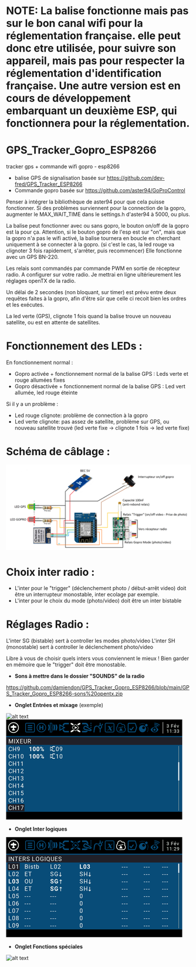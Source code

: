 # NOTE: La balise fonctionne mais pas sur le bon canal wifi pour la réglementation française. elle peut donc etre utilisée, pour suivre son appareil, mais pas pour respecter la réglementation d'identification française. Une autre version est en cours de développement embarquant un deuxième ESP, qui fonctionnera pour la réglementation.

# GPS_Tracker_Gopro_ESP8266
tracker gps + commande wifi gopro - esp8266

* balise GPS de signalisation basée sur https://github.com/dev-fred/GPS_Tracker_ESP8266
* Commande gopro basée sur https://github.com/aster94/GoProControl

Penser à intégrer la bibliothèque de aster94 pour que cela puisse fonctionner.
Si des problèmes surviennent pour la connection de la gopro, augmenter le MAX_WAIT_TIME dans le settings.h d'aster94 à 5000, ou plus.

La balise peut fonctionner avec ou sans gopro, le bouton on/off de la gopro est la pour ça. Attention, si le bouton gopro de l'esp est sur "on", mais que la gopro n'a pas le wifi activé, la balise tournera en boucle en cherchant uniquement à se connecter à la gopro. (si c'est le cas, la led rouge va clignoter 3 fois rapidement, s'arrêter, puis recommencer)
Elle fonctionne avec un GPS BN-220.

Les relais sont commandés par commande PWM en sortie de récepteur radio. A configurer sur votre radio.
Je mettrai en ligne ultérieurement les réglages openTX de la radio.

Un délai de 2 secondes (non bloquant, sur timer) est prévu entre deux requêtes faites à la gopro, afin d'être sûr que celle ci recoit bien les ordres et les exécutes.

La led verte (GPS), clignote 1 fois quand la balise trouve un nouveau satellite, ou est en attente de satellites.

# Fonctionnement des LEDs :
En fonctionnement normal :
* Gopro activée + fonctionnement normal de la balise GPS : Leds verte et rouge allumées fixes
* Gopro désactivée + fonctionnement normal de la balise GPS : Led vert allumée, led rouge éteinte
  
Si il y a un problème :
* Led rouge clignote: problème de connection à la gopro
* Led verte clignote: pas assez de satellite, problème sur GPS, ou nouveau satellite trouvé (led verte fixe -> clignote 1 fois -> led verte fixe)

# Schéma de câblage :
![alt text](https://github.com/damiendon/GPS_Tracker_Gopro_ESP8266/blob/main/GPS_Tracker_Gopro_ESP8266-SCHEMA_1.png "schema de cablage")

# Choix inter radio :
  - L'inter pour le "trigger" (déclenchement photo / début-arrêt video) doit être un interrupteur monostable, inter ecolage par exemple.
  - L'inter pour le choix du mode (photo/video) doit être un inter bistable

# Réglages Radio :

L'inter SG (bistable) sert à controller les modes photo/video
L'inter SH (monostable) sert à controller le déclenchement photo/video

Libre à vous de choisir quels inters vous conviennent le mieux ! Bien garder en mémoire que le "trigger" doit être monostable.

* __Sons à mettre dans le dossier "SOUNDS" de la radio__

https://github.com/damiendon/GPS_Tracker_Gopro_ESP8266/blob/main/GPS_Tracker_Gopro_ESP8266-sons%20opentx.zip

* __Onglet Entrées et mixage__ (exemple)

![alt text](https://github.com/damiendon/GPS_Tracker_Gopro_ESP8266/blob/main/00-onglet%20entr%C3%A9es.png "00-onglet entrée")
![alt text](https://github.com/damiendon/GPS_Tracker_Gopro_ESP8266/blob/main/01-onglet%20mixages.png "01-onglet mixages")

* __Onglet Inter logiques__

![alt text](https://github.com/damiendon/GPS_Tracker_Gopro_ESP8266/blob/main/02-onglet%20inter%20logiques.png "02-onglet inter logiques")

* __Onglet Fonctions spéciales__

![alt text](https://github.com/damiendon/GPS_Tracker_Gopro_ESP8266/blob/main/03-onglet%20fonctions%20sp%C3%A9ciales.png "03-onglet fonctions spéciales")

